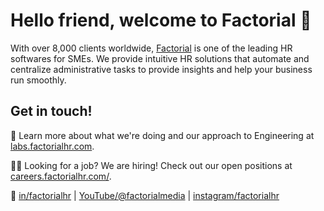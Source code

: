 # Hello friend, welcome to Factorial :wave:

With over 8,000 clients worldwide, [Factorial](https://factorialhr.com) is one of the leading HR softwares for SMEs.
We provide intuitive HR solutions that automate and centralize administrative tasks to provide insights and help your business run smoothly.

## Get in touch!

:book: Learn more about what we're doing and our approach to Engineering at [labs.factorialhr.com](https://labs.factorialhr.com).

👨‍💻 Looking for a job? We are hiring! Check out our open positions at [careers.factorialhr.com/](https://careers.factorialhr.com/).

:link: [in/factorialhr](https://www.linkedin.com/company/factorialhr) | [YouTube/@factorialmedia](https://www.youtube.com/@factorialmedia) | [instagram/factorialhr](https://www.instagram.com/factorial) 
